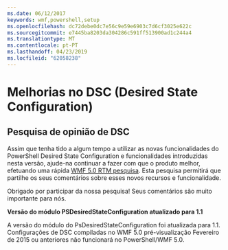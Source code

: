 ```yaml
---
ms.date: 06/12/2017
keywords: wmf,powershell,setup
ms.openlocfilehash: dc72debe0dc7e56c9e59e6903c7d6cf3025e622c
ms.sourcegitcommit: e7445ba8203da304286c591ff513900ad1c244a4
ms.translationtype: MT
ms.contentlocale: pt-PT
ms.lasthandoff: 04/23/2019
ms.locfileid: "62058238"
---
```

# <a name="improvements-in-desired-state-configuration-dsc"></a>Melhorias no DSC (Desired State Configuration)

## <a name="dsc-feedback-survey"></a>Pesquisa de opinião de DSC

Assim que tenha tido a algum tempo a utilizar as novas funcionalidades do PowerShell Desired State Configuration e funcionalidades introduzidas nesta versão, ajude-na continuar a fazer com que o produto melhor, efetuando uma rápida [WMF 5.0 RTM pesquisa](https://www.surveymonkey.com/r/SGLQM5W). Esta pesquisa permitirá que partilhe os seus comentários sobre esses novos recursos e funcionalidade.

Obrigado por participar da nossa pesquisa! Seus comentários são muito importante para nós.

**Versão do módulo PSDesiredStateConfiguration atualizado para 1.1**

A versão do módulo do PsDesiredStateConfiguration foi atualizada para 1.1. Configurações de DSC compiladas no WMF 5.0 pré-visualização Fevereiro de 2015 ou anteriores não funcionará no PowerShell/WMF 5.0.
